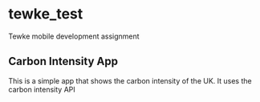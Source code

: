 # tewke_test

Tewke mobile development assignment

## Carbon Intensity App

This is a simple app that shows the carbon intensity of the UK. It uses the carbon intensity API 
